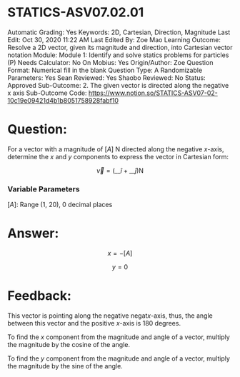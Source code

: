 # STATICS-ASV07.02.01

Automatic Grading: Yes
Keywords: 2D, Cartesian, Direction, Magnitude
Last Edit: Oct 30, 2020 11:22 AM
Last Edited By: Zoe Mao
Learning Outcome: Resolve a 2D vector, given its magnitude and direction, into Cartesian vector notation
Module: Module 1: Identify and solve statics problems for particles (P)
Needs Calculator: No
On Mobius: Yes
Origin/Author: Zoe
Question Format: Numerical fill in the blank
Question Type: A
Randomizable Parameters: Yes
Sean Reviewed: Yes
Shaobo Reviewed: No
Status: Approved
Sub-Outcome: 2. The given vector is directed along the negative x axis
Sub-Outcome Code: https://www.notion.so/STATICS-ASV07-02-10c19e09421d4b1b8051758928fabf10

# Question:

For a vector with a magnitude of $[A]$ N directed along the negative $x$-axis, determine the $x$ and $y$ components to express the vector in Cartesian form:

$$\overrightarrow{v}=\left(\_\_\hat{i}+\_\_\hat{j}\right) \mathrm{N}$$

### Variable Parameters

$[A]:$ Range (1, 20), 0 decimal places

# Answer:

$$x=-[A]$$

$$y=0$$

# Feedback:

This vector is pointing along the negative negat$x$-axis, thus, the angle between this vector and the positive $x$-axis is 180 degrees.

To find the $x$ component from the magnitude and angle of a vector, multiply the magnitude by the cosine of the angle.

To find the $y$ component from the magnitude and angle of a vector, multiply the magnitude by the sine of the angle.